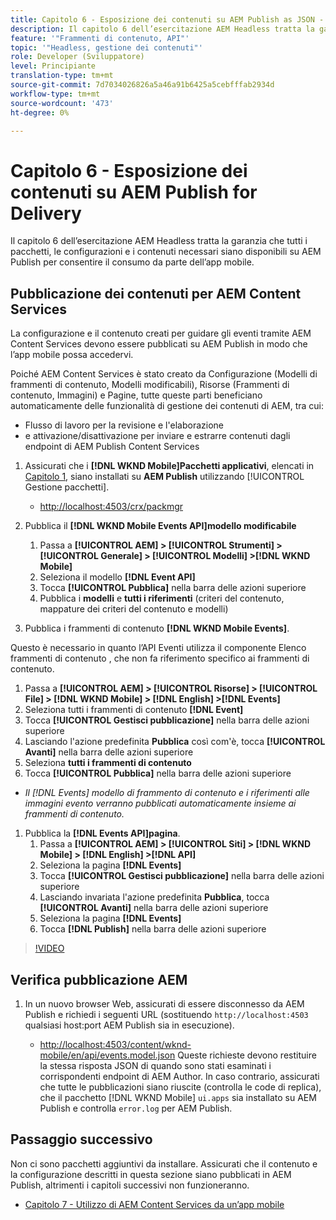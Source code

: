 ```yaml
---
title: Capitolo 6 - Esposizione dei contenuti su AEM Publish as JSON - Content Services
description: Il capitolo 6 dell’esercitazione AEM Headless tratta la garanzia che tutti i pacchetti, le configurazioni e i contenuti necessari siano disponibili su AEM Publish per consentire il consumo dall’app mobile.
feature: '"Frammenti di contenuto, API"'
topic: '"Headless, gestione dei contenuti"'
role: Developer (Sviluppatore)
level: Principiante
translation-type: tm+mt
source-git-commit: 7d7034026826a5a46a91b6425a5cebfffab2934d
workflow-type: tm+mt
source-wordcount: '473'
ht-degree: 0%

---
```



# Capitolo 6 - Esposizione dei contenuti su AEM Publish for Delivery

Il capitolo 6 dell’esercitazione AEM Headless tratta la garanzia che tutti i pacchetti, le configurazioni e i contenuti necessari siano disponibili su AEM Publish per consentire il consumo da parte dell’app mobile.

## Pubblicazione dei contenuti per AEM Content Services

La configurazione e il contenuto creati per guidare gli eventi tramite AEM Content Services devono essere pubblicati su AEM Publish in modo che l’app mobile possa accedervi.

Poiché AEM Content Services è stato creato da Configurazione (Modelli di frammenti di contenuto, Modelli modificabili), Risorse (Frammenti di contenuto, Immagini) e Pagine, tutte queste parti beneficiano automaticamente delle funzionalità di gestione dei contenuti di AEM, tra cui:

* Flusso di lavoro per la revisione e l&#39;elaborazione
* e attivazione/disattivazione per inviare e estrarre contenuti dagli endpoint di AEM Publish Content Services

1. Assicurati che i **[!DNL WKND Mobile]Pacchetti applicativi**, elencati in [Capitolo 1](./chapter-1.md#wknd-mobile-application-packages), siano installati su **AEM Publish** utilizzando [!UICONTROL Gestione pacchetti].
   * [http://localhost:4503/crx/packmgr](http://localhost:4503/crx/packmgr)

1. Pubblica il **[!DNL WKND Mobile Events API]modello modificabile**
   1. Passa a **[!UICONTROL AEM] > [!UICONTROL Strumenti] > [!UICONTROL Generale] > [!UICONTROL Modelli] >[!DNL WKND Mobile]**
   1. Seleziona il modello **[!DNL Event API]**
   1. Tocca **[!UICONTROL Pubblica]** nella barra delle azioni superiore
   1. Pubblica i **modelli** e **tutti i riferimenti** (criteri del contenuto, mappature dei criteri del contenuto e modelli)

1. Pubblica i frammenti di contenuto **[!DNL WKND Mobile Events]**.

Questo è necessario in quanto l’API Eventi utilizza il componente Elenco frammenti di contenuto , che non fa riferimento specifico ai frammenti di contenuto.
1. Passa a **[!UICONTROL AEM] > [!UICONTROL Risorse] > [!UICONTROL File] > [!DNL WKND Mobile] > [!DNL English] >[!DNL Events]**
1. Seleziona tutti i frammenti di contenuto **[!DNL Event]**
1. Tocca **[!UICONTROL Gestisci pubblicazione]** nella barra delle azioni superiore
1. Lasciando l&#39;azione predefinita **Pubblica** così com&#39;è, tocca **[!UICONTROL Avanti]** nella barra delle azioni superiore
1. Seleziona **tutti i frammenti di contenuto**
1. Tocca **[!UICONTROL Pubblica]** nella barra delle azioni superiore
* *Il [!DNL Events] modello di frammento di contenuto e i riferimenti alle immagini evento verranno pubblicati automaticamente insieme ai frammenti di contenuto.*

1. Pubblica la **[!DNL Events API]pagina**.
   1. Passa a **[!UICONTROL AEM] > [!UICONTROL Siti] > [!DNL WKND Mobile] > [!DNL English] >[!DNL API]**
   1. Seleziona la pagina **[!DNL Events]**
   1. Tocca **[!UICONTROL Gestisci pubblicazione]** nella barra delle azioni superiore
   1. Lasciando invariata l&#39;azione predefinita **Pubblica**, tocca **[!UICONTROL Avanti]** nella barra delle azioni superiore
   1. Seleziona la pagina **[!DNL Events]**
   1. Tocca **[!DNL Publish]** nella barra delle azioni superiore

>[!VIDEO](https://video.tv.adobe.com/v/28343/?quality=12&learn=on)

## Verifica pubblicazione AEM

1. In un nuovo browser Web, assicurati di essere disconnesso da AEM Publish e richiedi i seguenti URL (sostituendo `http://localhost:4503` qualsiasi host:port AEM Publish sia in esecuzione).

   * [http://localhost:4503/content/wknd-mobile/en/api/events.model.json](http://localhost:4503/content/wknd-mobile/en/api/events.model.tidy.json)
   Queste richieste devono restituire la stessa risposta JSON di quando sono stati esaminati i corrispondenti endpoint di AEM Author. In caso contrario, assicurati che tutte le pubblicazioni siano riuscite (controlla le code di replica), che il pacchetto [!DNL WKND Mobile] `ui.apps` sia installato su AEM Publish e controlla `error.log` per AEM Publish.

## Passaggio successivo

Non ci sono pacchetti aggiuntivi da installare. Assicurati che il contenuto e la configurazione descritti in questa sezione siano pubblicati in AEM Publish, altrimenti i capitoli successivi non funzioneranno.

* [Capitolo 7 - Utilizzo di AEM Content Services da un’app mobile](./chapter-7.md)

